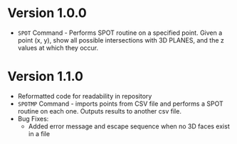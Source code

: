 # Version 1.0.0
- `SPOT` Command - Performs SPOT routine on a specified point. Given a point (x, y), show all possible intersections with 3D PLANES, and the z values at which they occur.

# Version 1.1.0
- Reformatted code for readability in repository
- `SPOTMP` Command - imports points from CSV file and performs a SPOT routine on each one. Outputs results to another csv file.
- Bug Fixes:
    - Added error message and escape sequence when no 3D faces exist in a file 
